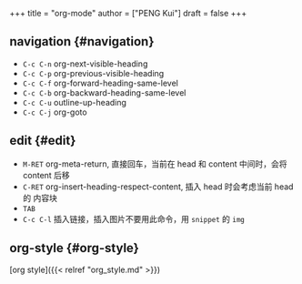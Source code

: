 +++
title = "org-mode"
author = ["PENG Kui"]
draft = false
+++

## navigation {#navigation}

-   `C-c C-n` org-next-visible-heading
-   `C-c C-p` org-previous-visible-heading
-   `C-c C-f` org-forward-heading-same-level
-   `C-c C-b` org-backward-heading-same-level
-   `C-c C-u` outline-up-heading
-   `C-c C-j` org-goto


## edit {#edit}

-   `M-RET` org-meta-return, 直接回车，当前在 head 和 content 中间时，会将
    content 后移
-   `C-RET` org-insert-heading-respect-content, 插入 head 时会考虑当前 head 的
    内容块
-   `TAB`
-   `C-c C-l` 插入链接，插入图片不要用此命令，用 `snippet` 的 `img`


## org-style {#org-style}

[org style]({{< relref "org_style.md" >}})
